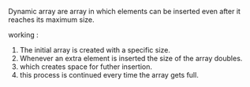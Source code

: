  Dynamic array are array in which elements can be inserted even after it reaches its maximum size.

working : 

1.  The initial array is created with a specific size.
2.  Whenever an extra element is inserted the size of the array doubles.
3.  which creates space for futher insertion.
4.  this process is continued every time the array gets full.
